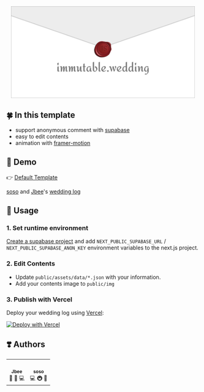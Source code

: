 <div align="center">

  <img src="./assets/og_immutable.wedding.png" width="480px" />

</div>

## 🍀 In this template

- support anonymous comment with [supabase](https://supabase.io/)
- easy to edit contents
- animation with [framer-motion](https://www.framer.com/motion/)

## 🤖 Demo

👉 [Default Template](https://immutable.wedding/)

[soso](https://github.com/SoYoung210) and [Jbee](https://github.com/jaeYeopHan)'s [wedding log](https://immutable-wedding-n5544hqad-soso02.vercel.app/)

## 🚀 Usage

### 1. Set runtime environment

[Create a supabase project](https://supabase.io/docs/guides/with-nextjs) and add `NEXT_PUBLIC_SUPABASE_URL` / `NEXT_PUBLIC_SUPABASE_ANON_KEY` environment variables to the next.js project.

### 2. Edit Contents

- Update `public/assets/data/*.json` with your information.
- Add your contents image to `public/img`

### 3. Publish with Vercel

Deploy your wedding log using [Vercel](https://vercel.com/):

[![Deploy with Vercel](https://vercel.com/button)](https://vercel.com/new/git/external?repository-url=https://github.com/SoYoung210/immutable.wedding)

## ❣️ Authors

<!-- prettier-ignore-start -->
<!-- markdownlint-disable -->
<table>
  <tr>
   <td align="center"><a href="https://github.com/JaeYeopHan"><img src="https://avatars.githubusercontent.com/u/17924127?v=4?s=100" width="100px;" alt=""/><br /><sub><b>Jbee</b></sub></a><br />📆 🎨 💻
    <td align="center"><a href="https://so-so.dev"><img src="https://avatars0.githubusercontent.com/u/18658235?v=4?s=100" width="100px;" alt=""/><br /><sub><b>soso</b></sub></a><br />💻 🚇 📖
  </tr>
</table>
